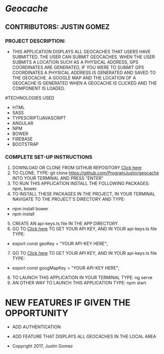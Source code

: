 # _Geocache_

## CONTRIBUTORS: **JUSTIN GOMEZ**

### PROJECT DESCRIPTION:
* THIS APPLICATION DISPLAYS ALL GEOCACHES THAT USERS HAVE SUBMITTED. THE USER CAN SUBMIT GEOCACHES. WHEN THE USER SUBMITS A LOCATION SUCH AS A PHYSICAL ADDRESS, GPS COORDINATES ARE GENERATED, IF YOU WERE TO SUBMIT GPS COORDINATES A PHYSICAL ADDRESS IS GENERATED AND SAVED TO THE GEOCACHE. A GOOGLE MAP AND THE LOCATION OF A GEOCACHE IS GENERATED WHEN A GEOCACHE IS CLICKED AND THE COMPONENT IS LOADED.

#TECHNOLOGIES USED

* HTML
* SASS
* TYPESCRIPT/JAVASCRIPT
* ANGULAR
* NPM
* BOWER
* FIREBASE
* BOOTSTRAP

### COMPLETE SET-UP INSTRUCTIONS

1. DOWNLOAD OR CLONE FROM GITHUB REPOSITORY [Click here](https://github.com/ProgramJustin/geocache)
2. TO CLONE, TYPE: git clone https://github.com/ProgramJustin/geocache INTO YOUR TERMINAL AND PRESS "ENTER"
3. TO RUN THIS APPLICATION INSTALL THE FOLLOWING PACKAGES: npm, bower.
4. TO INSTALL THESE PACKAGES IN THE PROJECT, IN YOUR TERMINAL NAVIGATE TO THE PROJECT'S DIRECTORY AND TYPE:
* npm install bower
* npm install
5. CREATE AN api-keys.ts file IN THE APP DIRECTORY.
6. GO TO [Click here](https://developers.google.com/maps/documentation/geocoding/start) TO GET YOUR API KEY, AND IN YOUR api-keys.ts file TYPE:
* export const geoKey = "YOUR API-KEY HERE";
7. GO TO [Click here](https://developers.google.com/maps/documentation/embed/get-api-key) TO GET YOUR API KEY, AND IN YOUR api-keys.ts file TYPE:
* export const googMapKey = "YOUR API-KEY HERE";
8. TO LAUNCH THIS APPLICATION IN YOUR TERMINAL TYPE: ng serve
9. AN OTHER WAY TO LAUNCH THIS APPLICATION TYPE: npm start

# NEW FEATURES IF GIVEN THE OPPORTUNITY
* ADD AUTHENTICATION
* ADD FEATURE THAT DISPLAYS ALL GEOCACHES IN THE LOCAL AREA


* Copyright 2017, Justin Gomez

